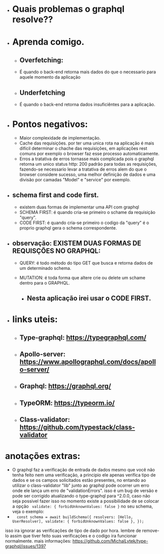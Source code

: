 - # Quais problemas o graphql resolve??
- # Aprenda comigo.

  - ## Overfetching:
  - É quando o back-end retorna mais dados do que o necessario para aquele momento da aplicação

  - ## Underfetching
  - É quando o back-end retorna dados insuficiêntes para a aplicação.

- # Pontos negativos:

  - Maior complexidade de implementação.
  - Cache das requisições.
    por ter uma unica rota na aplicação é mais difícil determinar o chache das requisições, em aplicações rest comuns por exemplo o browser faz esse processo automaticamente.
  - Erros
    a tratativa de erros tornasse mais complicada pois o graphql retorna um unico status http: 200 padrão para todas as requisições, fazendo-se necessario levar a tratativa de erros alem do que o browser considere sucesso, uma melhor definição de dados e uma divisão por camadas "Model" e "service" por exemplo.

- ## schema first and code first.
  - existem duas formas de implementar uma API
    com graphql
  - SCHEMA FIRST: é quando cria-se primeiro o schame da requisição "query".
  - CODE FIRST: é quando cria-se primeiro o codigo da "query" é o proprio graphql gera o schema correspondente.
- ## observação: EXISTEM DUAS FORMAS DE REQUISÇÕES NO GRAPHQL:

  - QUERY: é todo método do tipo GET que busca e retorna dados de um determinado schema.
  - MUTATION: é toda forma que altere crie ou delete um schame dentro para o GRAPHQL.

    - ## Nesta aplicação irei usar o CODE FIRST.

- # links uteis:
  - ## Type-graphql: https://typegraphql.com/
  - ## Apollo-server: https://www.apollographql.com/docs/apollo-server/
  - ## Graphql: https://graphql.org/
  - ## TypeORM: https://typeorm.io/
  - ## Class-validator: https://github.com/typestack/class-validator

# anotações extras:

- O graphql faz a verificação de entrada de dados mesmo que você não tenha feito nem uma verificação, a principio ele apenas verifica tipo de dados e se os campos solicitados estão presentes, no entando ao utilizar o class-validator "lib" junto ao graphql pode ocorrer um erro onde ele lança um erro de "validationErrors". isso é um bug de versão e pode ser corrigido atualizando o type-graphql para ^2.0.0, caso não seja possivel fazer isso no momento existe a possibilidade de se colocar a opção ` validate: { forbidUnknownValues: false }` no seu schema, veja o exemplo:
- `  const schema = await buildSchema({
  resolvers: [Hello, UserResolver],
  validate: { forbidUnknownValues: false },
});`

isso ira ignorar as verificações de tipo de dado por hora. lembre de remove-lo assim que tiver feito suas verificações e o codigo ira funcionar normalmente.
mais informações: https://github.com/MichalLytek/type-graphql/issues/1397
